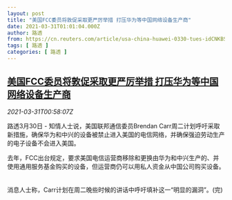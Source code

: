 ```yaml
---
layout: post
title: "美国FCC委员将敦促采取更严厉举措 打压华为等中国网络设备生产商"
date: 2021-03-31T01:01:04.000Z
author: 路透
from: https://cn.reuters.com/article/usa-china-huawei-0330-tues-idCNKBS2BN03U
tags: [ 路透 ]
categories: [ 路透 ]
---
```

<!--1617152464000-->
[美国FCC委员将敦促采取更严厉举措 打压华为等中国网络设备生产商](https://cn.reuters.com/article/usa-china-huawei-0330-tues-idCNKBS2BN03U)
------

<div>
<div><i>2021-03-31T00:58:07Z</i></div><p>路透3月30日 - 知情人士说，美国联邦通信委员Brendan Carr周二计划呼吁采取新措施，确保华为和中兴的设备被禁止进入美国的电信网络，并确保强迫劳动生产的电子设备不会进入美国。</p><p>去年，FCC出台规定，要求美国电信运营商移除和更换由华为和中兴生产的、并使用通用服务基金购买的设备，但运营商仍可以用私人资金从中国公司购买设备。 　</p><p>消息人士称，Carr计划在周二晚些时候的讲话中呼吁填补这一“明显的漏洞”。(完)</p>
</div>
